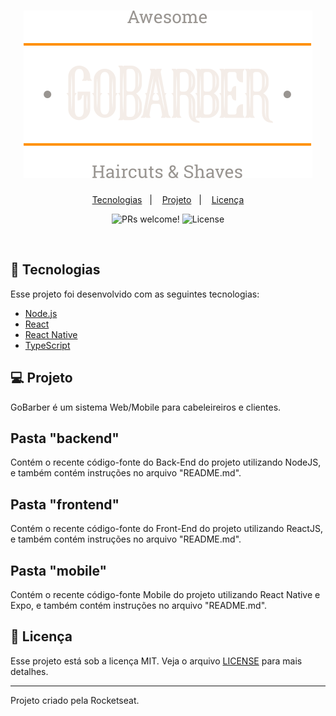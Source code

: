 <h1 align="center">
    <img alt="GoBarber" title="GoBarber" src=".github/logo.svg" />
</h1>

<p align="center">
  <a href="#-tecnologias">Tecnologias</a>&nbsp;&nbsp;&nbsp;|&nbsp;&nbsp;&nbsp;
  <a href="#-projeto">Projeto</a>&nbsp;&nbsp;&nbsp;|&nbsp;&nbsp;&nbsp;
  <a href="#memo-licença">Licença</a>
</p>

<p align="center">
 <img src="https://img.shields.io/static/v1?label=PRs&message=welcome&color=15C3D6&labelColor=000000" alt="PRs welcome!" />

  <img alt="License" src="https://img.shields.io/static/v1?label=license&message=MIT&color=15C3D6&labelColor=000000">
</p>

<br>

## 🚀 Tecnologias

Esse projeto foi desenvolvido com as seguintes tecnologias:

- [Node.js](https://nodejs.org/en/)
- [React](https://reactjs.org)
- [React Native](https://facebook.github.io/react-native/)
- [TypeScript](https://www.typescriptlang.org/)

## 💻 Projeto

GoBarber é um sistema Web/Mobile para cabeleireiros e clientes.

## Pasta "backend"

Contém o recente código-fonte do Back-End do projeto utilizando NodeJS, e também contém instruções no arquivo "README.md".

## Pasta "frontend"

Contém o recente código-fonte do Front-End do projeto utilizando ReactJS, e também contém instruções no arquivo "README.md".

## Pasta "mobile"

Contém o recente código-fonte Mobile do projeto utilizando React Native e Expo, e também contém instruções no arquivo "README.md".

## :memo: Licença

Esse projeto está sob a licença MIT. Veja o arquivo [LICENSE](LICENSE) para mais detalhes.

---

Projeto criado pela Rocketseat.
